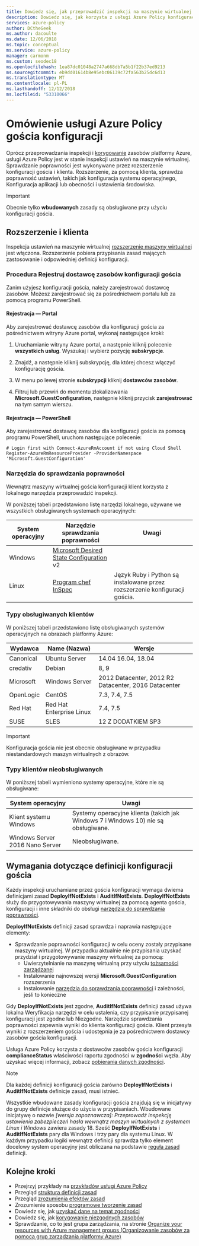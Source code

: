 ```yaml
---
title: Dowiedz się, jak przeprowadzić inspekcji na maszynie wirtualnej
description: Dowiedz się, jak korzysta z usługi Azure Policy konfiguracji gościa na Przeprowadź inspekcję ustawienia w ramach maszyny wirtualnej platformy Azure.
services: azure-policy
author: DCtheGeek
ms.author: dacoulte
ms.date: 12/06/2018
ms.topic: conceptual
ms.service: azure-policy
manager: carmonm
ms.custom: seodec18
ms.openlocfilehash: 1ea87dc01048a2747a668db7a5b1f22b37ed9213
ms.sourcegitcommit: eb9dd01614b8e95ebc06139c72fa563b25dc6d13
ms.translationtype: MT
ms.contentlocale: pl-PL
ms.lasthandoff: 12/12/2018
ms.locfileid: "53310066"
---
```

# <a name="understand-azure-policys-guest-configuration"></a>Omówienie usługi Azure Policy gościa konfiguracji

Oprócz przeprowadzania inspekcji i [korygowanie](../how-to/remediate-resources.md) zasobów platformy Azure, usługi Azure Policy jest w stanie inspekcji ustawień na maszynie wirtualnej. Sprawdzanie poprawności jest wykonywane przez rozszerzenie konfiguracji gościa i klienta. Rozszerzenie, za pomocą klienta, sprawdza poprawność ustawień, takich jak konfiguracja systemu operacyjnego, Konfiguracja aplikacji lub obecności i ustawienia środowiska.

> [!IMPORTANT]
> Obecnie tylko **wbudowanych** zasady są obsługiwane przy użyciu konfiguracji gościa.

## <a name="extension-and-client"></a>Rozszerzenie i klienta

Inspekcja ustawień na maszynie wirtualnej [rozszerzenie maszyny wirtualnej](../../../virtual-machines/extensions/overview.md) jest włączona. Rozszerzenie pobiera przypisania zasad mających zastosowanie i odpowiedniej definicji konfiguracji.

### <a name="register-guest-configuration-resource-provider"></a>Procedura Rejestruj dostawcę zasobów konfiguracji gościa

Zanim użyjesz konfiguracji gościa, należy zarejestrować dostawcę zasobów. Możesz zarejestrować się za pośrednictwem portalu lub za pomocą programu PowerShell.

#### <a name="registration---portal"></a>Rejestracja — Portal

Aby zarejestrować dostawcę zasobów dla konfiguracji gościa za pośrednictwem witryny Azure portal, wykonaj następujące kroki:

1. Uruchamianie witryny Azure portal, a następnie kliknij polecenie **wszystkich usług**. Wyszukaj i wybierz pozycję **subskrypcje**.

1. Znajdź, a następnie kliknij subskrypcję, dla której chcesz włączyć konfigurację gościa.

1. W menu po lewej stronie **subskrypcji** kliknij **dostawców zasobów**.

1. Filtruj lub przewiń do momentu zlokalizowania **Microsoft.GuestConfiguration**, następnie kliknij przycisk **zarejestrować** na tym samym wierszu.

#### <a name="registration---powershell"></a>Rejestracja — PowerShell

Aby zarejestrować dostawcę zasobów dla konfiguracji gościa za pomocą programu PowerShell, uruchom następujące polecenie:

```azurepowershell-interactive
# Login first with Connect-AzureRmAccount if not using Cloud Shell
Register-AzureRmResourceProvider -ProviderNamespace 'Microsoft.GuestConfiguration'
```

### <a name="validation-tools"></a>Narzędzia do sprawdzania poprawności

Wewnątrz maszyny wirtualnej gościa konfiguracji klient korzysta z lokalnego narzędzia przeprowadzić inspekcji.

W poniższej tabeli przedstawiono listę narzędzi lokalnego, używane we wszystkich obsługiwanych systemach operacyjnych:

|System operacyjny|Narzędzie sprawdzania poprawności|Uwagi|
|-|-|-|
|Windows|[Microsoft Desired State Configuration](/powershell/dsc) v2| |
|Linux|[Program chef InSpec](https://www.chef.io/inspec/)| Język Ruby i Python są instalowane przez rozszerzenie konfiguracji gościa. |

### <a name="supported-client-types"></a>Typy obsługiwanych klientów

W poniższej tabeli przedstawiono listę obsługiwanych systemów operacyjnych na obrazach platformy Azure:

|Wydawca|Name (Nazwa)|Wersje|
|-|-|-|
|Canonical|Ubuntu Server|14.04 16.04, 18.04|
|credativ|Debian|8, 9|
|Microsoft|Windows Server|2012 Datacenter, 2012 R2 Datacenter, 2016 Datacenter|
|OpenLogic|CentOS|7.3, 7.4, 7.5|
|Red Hat|Red Hat Enterprise Linux|7.4, 7.5|
|SUSE|SLES|12 Z DODATKIEM SP3|

> [!IMPORTANT]
> Konfiguracja gościa nie jest obecnie obsługiwane w przypadku niestandardowych maszyn wirtualnych z obrazów.

### <a name="unsupported-client-types"></a>Typy klientów nieobsługiwanych

W poniższej tabeli wymieniono systemy operacyjne, które nie są obsługiwane:

|System operacyjny|Uwagi|
|-|-|
|Klient systemu Windows | Systemy operacyjne klienta (takich jak Windows 7 i Windows 10) nie są obsługiwane.
|Windows Server 2016 Nano Server | Nieobsługiwane.|

## <a name="guest-configuration-definition-requirements"></a>Wymagania dotyczące definicji konfiguracji gościa

Każdy inspekcji uruchamiane przez gościa konfiguracji wymaga dwiema definicjami zasad **DeployIfNotExists** i **AuditIfNotExists**. **DeployIfNotExists** służy do przygotowywania maszyny wirtualnej za pomocą agenta gościa, konfiguracji i inne składniki do obsługi [narzędzia do sprawdzania poprawności](#validation-tools).

**DeployIfNotExists** definicji zasad sprawdza i naprawia następujące elementy:

- Sprawdzanie poprawności konfiguracji w celu oceny zostały przypisane maszyny wirtualnej. W przypadku aktualnie nie przypisania uzyskać przydział i przygotowywanie maszyny wirtualnej za pomocą:
  - Uwierzytelnianie na maszynę wirtualną przy użyciu [tożsamości zarządzanej](../../../active-directory/managed-identities-azure-resources/overview.md)
  - Instalowanie najnowszej wersji **Microsoft.GuestConfiguration** rozszerzenia
  - Instalowanie [narzędzia do sprawdzania poprawności](#validation-tools) i zależności, jeśli to konieczne

Gdy **DeployIfNotExists** jest zgodne, **AuditIfNotExists** definicji zasad używa lokalna Weryfikacja narzędzi w celu ustalenia, czy przypisanie przypisanej konfiguracji jest zgodne lub Niezgodne. Narzędzie sprawdzania poprawności zapewnia wyniki do klienta konfiguracji gościa. Klient przesyła wyniki z rozszerzeniem gościa i udostępnia je za pośrednictwem dostawcy zasobów gościa konfiguracji.

Usługa Azure Policy korzysta z dostawców zasobów gościa konfiguracji **complianceStatus** właściwości raportu zgodności w **zgodności** węzła. Aby uzyskać więcej informacji, zobacz [pobierania danych zgodności](../how-to/getting-compliance-data.md).

> [!NOTE]
> Dla każdej definicji konfiguracji gościa zarówno **DeployIfNotExists** i **AuditIfNotExists** definicje zasad, musi istnieć.

Wszystkie wbudowane zasady konfiguracji gościa znajdują się w inicjatywy do grupy definicje służące do użycia w przypisaniach. Wbudowane inicjatywę o nazwie *[wersja zapoznawcza]: Przeprowadź inspekcję ustawienia zabezpieczeń hasła wewnątrz maszyn wirtualnych z systemem Linux i Windows* zawiera zasady 18. Sześć **DeployIfNotExists** i **AuditIfNotExists** pary dla Windows i trzy pary dla systemu Linux. W każdym przypadku logiki wewnątrz definicji sprawdza tylko element docelowy system operacyjny jest obliczana na podstawie [reguła zasad](definition-structure.md#policy-rule) definicji.

## <a name="next-steps"></a>Kolejne kroki

- Przejrzyj przykłady na [przykładów usługi Azure Policy](../samples/index.md)
- Przegląd [struktura definicji zasad](definition-structure.md)
- Przegląd [zrozumienia efektów zasad](effects.md)
- Zrozumienie sposobu [programowe tworzenie zasad](../how-to/programmatically-create.md)
- Dowiedz się, jak [uzyskać dane na temat zgodności](../how-to/getting-compliance-data.md)
- Dowiedz się, jak [korygowanie niezgodnych zasobów](../how-to/remediate-resources.md)
- Sprawdzanie, co to jest grupa zarządzania, na stronie [Organize your resources with Azure management groups (Organizowanie zasobów za pomocą grup zarządzania platformy Azure)](../../management-groups/index.md)